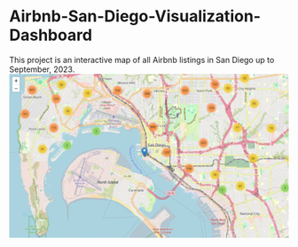 # Airbnb-San-Diego-Visualization-Dashboard
This project is an interactive map of all Airbnb listings in San Diego up to September, 2023.
![Figure 1](https://github.com/rsm-mec014/Airbnb-San-Diego-Visualization-Dashboard/blob/b2fb7ea85328a74617273ad40ac32e6cfea0a2a7/figure/Screenshot%202024-02-02%20144615.png)
